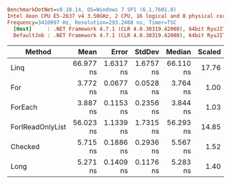 ``` ini

BenchmarkDotNet=v0.10.14, OS=Windows 7 SP1 (6.1.7601.0)
Intel Xeon CPU E5-2637 v4 3.50GHz, 2 CPU, 16 logical and 8 physical cores
Frequency=3410097 Hz, Resolution=293.2468 ns, Timer=TSC
  [Host]     : .NET Framework 4.7.1 (CLR 4.0.30319.42000), 64bit RyuJIT-v4.7.2558.0
  DefaultJob : .NET Framework 4.7.1 (CLR 4.0.30319.42000), 64bit RyuJIT-v4.7.2558.0


```
|           Method |      Mean |     Error |    StdDev |    Median | Scaled | ScaledSD |  Gen 0 | Allocated |
|----------------- |----------:|----------:|----------:|----------:|-------:|---------:|-------:|----------:|
|             Linq | 66.977 ns | 1.6317 ns | 1.6757 ns | 66.110 ns |  17.76 |     0.49 | 0.0050 |      32 B |
|              For |  3.772 ns | 0.0677 ns | 0.0528 ns |  3.764 ns |   1.00 |     0.00 |      - |       0 B |
|          ForEach |  3.887 ns | 0.1153 ns | 0.2356 ns |  3.844 ns |   1.03 |     0.06 |      - |       0 B |
| ForIReadOnlyList | 56.023 ns | 1.1339 ns | 1.7315 ns | 56.293 ns |  14.85 |     0.49 |      - |       0 B |
|          Checked |  5.715 ns | 0.1886 ns | 0.2936 ns |  5.567 ns |   1.52 |     0.08 |      - |       0 B |
|             Long |  5.271 ns | 0.1409 ns | 0.1176 ns |  5.283 ns |   1.40 |     0.04 |      - |       0 B |
